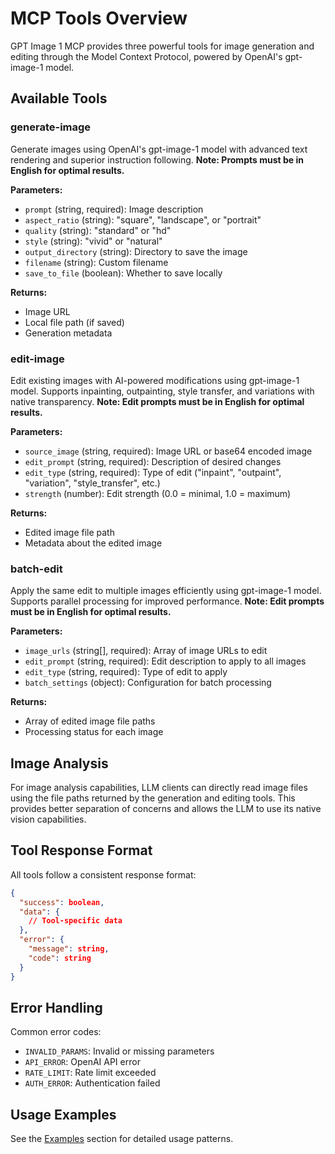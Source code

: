 # MCP Tools Overview

GPT Image 1 MCP provides three powerful tools for image generation and editing through the Model Context Protocol, powered by OpenAI's gpt-image-1 model.

## Available Tools

### generate-image

Generate images using OpenAI's gpt-image-1 model with advanced text rendering and superior instruction following. **Note: Prompts must be in English for optimal results.**

**Parameters:**

- `prompt` (string, required): Image description
- `aspect_ratio` (string): "square", "landscape", or "portrait"
- `quality` (string): "standard" or "hd"
- `style` (string): "vivid" or "natural"
- `output_directory` (string): Directory to save the image
- `filename` (string): Custom filename
- `save_to_file` (boolean): Whether to save locally

**Returns:**

- Image URL
- Local file path (if saved)
- Generation metadata

### edit-image

Edit existing images with AI-powered modifications using gpt-image-1 model. Supports inpainting, outpainting, style transfer, and variations with native transparency. **Note: Edit prompts must be in English for optimal results.**

**Parameters:**

- `source_image` (string, required): Image URL or base64 encoded image
- `edit_prompt` (string, required): Description of desired changes
- `edit_type` (string, required): Type of edit ("inpaint", "outpaint", "variation", "style_transfer", etc.)
- `strength` (number): Edit strength (0.0 = minimal, 1.0 = maximum)

**Returns:**

- Edited image file path
- Metadata about the edited image

### batch-edit

Apply the same edit to multiple images efficiently using gpt-image-1 model. Supports parallel processing for improved performance. **Note: Edit prompts must be in English for optimal results.**

**Parameters:**

- `image_urls` (string[], required): Array of image URLs to edit
- `edit_prompt` (string, required): Edit description to apply to all images
- `edit_type` (string, required): Type of edit to apply
- `batch_settings` (object): Configuration for batch processing

**Returns:**

- Array of edited image file paths
- Processing status for each image

## Image Analysis

For image analysis capabilities, LLM clients can directly read image files using the file paths returned by the generation and editing tools. This provides better separation of concerns and allows the LLM to use its native vision capabilities.

## Tool Response Format

All tools follow a consistent response format:

```json
{
  "success": boolean,
  "data": {
    // Tool-specific data
  },
  "error": {
    "message": string,
    "code": string
  }
}
```

## Error Handling

Common error codes:

- `INVALID_PARAMS`: Invalid or missing parameters
- `API_ERROR`: OpenAI API error
- `RATE_LIMIT`: Rate limit exceeded
- `AUTH_ERROR`: Authentication failed

## Usage Examples

See the [Examples](/examples/basic-usage) section for detailed usage patterns.
